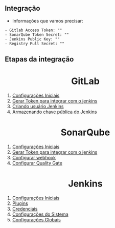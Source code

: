 ## Integração

- Informações que vamos precisar:

```console
- Gitlab Access Token: ""
- SonarQube Token Secret: ""
- Jenkins Public Key: ""
- Registry Pull Secret: ""
```

## Etapas da integração

<h1 align="center">GitLab</h1>

1. [Configurações Iniciais](./configure_gitlab/docs/configuracoes_iniciais.md)
2. [Gerar Token para integrar com o jenkins](./configure_gitlab/docs/token.md)
3. [Criando usuário Jenkins](./configure_gitlab/docs/criancao_user.md)
4. [Armazenando chave pública do Jenkins](./configure_gitlab/docs/chavessh_user_jenkins.md)

<h1 align="center">SonarQube</h1>

1. [Configurações Iniciais](./configure_sonar/docs/configuracoes-iniciais.md)
2. [Gerar Token para integrar com o jenkins](./configure_sonar/docs/token.md)
3. [Configurar webhook](./configure_sonar/docs/webhook.md)
4. [Configurar Quality Gate](./configure_sonar/docs/qualitygate.md)

<h1 align="center">Jenkins</h1>

1. [Configurações Iniciais](./configure_jenkins/docs/configuracoes-iniciais.md)
2. [Plugins](./configure_jenkins/docs/plugins.md)
3. [Credenciais](./configure_jenkins/docs/credenciais.md)
4. [Configurações do Sistema](./configure_jenkins/docs/configuracoes-sistema.md)
5. [Configurações Globais](./configure_jenkins/docs/configuracoes-globais.md)
